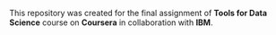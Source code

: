 This repository was created for the final assignment of **Tools for Data Science** course on **Coursera** in collaboration with **IBM**.
